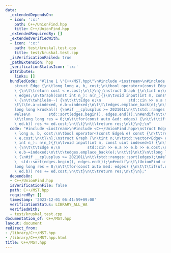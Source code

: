 ```yaml
---
data:
  _extendedDependsOn:
  - icon: ':x:'
    path: C++/UnionFind.hpp
    title: C++/UnionFind.hpp
  _extendedRequiredBy: []
  _extendedVerifiedWith:
  - icon: ':x:'
    path: test/kruskal.test.cpp
    title: test/kruskal.test.cpp
  _isVerificationFailed: true
  _pathExtension: hpp
  _verificationStatusIcon: ':x:'
  attributes:
    links: []
  bundledCode: "#line 1 \"C++/MST.hpp\"\n#include <iostream>\n#include <C++/UnionFind.hpp>\n\
    struct Edge {\n\tlong long a, b, cost;\n\tbool operator<(const Edge& e) const\
    \ {\n\t\treturn cost < e.cost;\n\t}\n};\nstruct Graph {\n\tint n;\n\tstd::vector<Edge>\
    \ edges;\n\tGraph(const int n_): n(n_){}\n\tvoid input(int m, const uint indexed=1)\
    \ {\n\t\twhile(m--) {\n\t\t\tEdge e;\n            std::cin >> e.a >> e.b >> e.cost;\n\
    \t\t\te.a-=indexed, e.b-=indexed;\n\t\t\tedges.emplace_back(e);\n\t\t}\n\t}\n\t\
    long long kruskal() {\n#if __cplusplus >= 202101L\n\t\tstd::ranges::sort(edges);\n\
    #else\n        std::sort(edges.begin(), edges.end());\n#endif\n\t\tUnionFind uf(n);\n\
    \t\tlong long res = 0;\n\t\tfor(const auto &ed: edges) {\n\t\t\tif(uf.unite(ed.a,\
    \ ed.b)) res += ed.cost;\n\t\t}\n\t\treturn res;\n\t}\n};\n"
  code: "#include <iostream>\n#include <C++/UnionFind.hpp>\nstruct Edge {\n\tlong\
    \ long a, b, cost;\n\tbool operator<(const Edge& e) const {\n\t\treturn cost <\
    \ e.cost;\n\t}\n};\nstruct Graph {\n\tint n;\n\tstd::vector<Edge> edges;\n\tGraph(const\
    \ int n_): n(n_){}\n\tvoid input(int m, const uint indexed=1) {\n\t\twhile(m--)\
    \ {\n\t\t\tEdge e;\n            std::cin >> e.a >> e.b >> e.cost;\n\t\t\te.a-=indexed,\
    \ e.b-=indexed;\n\t\t\tedges.emplace_back(e);\n\t\t}\n\t}\n\tlong long kruskal()\
    \ {\n#if __cplusplus >= 202101L\n\t\tstd::ranges::sort(edges);\n#else\n      \
    \  std::sort(edges.begin(), edges.end());\n#endif\n\t\tUnionFind uf(n);\n\t\t\
    long long res = 0;\n\t\tfor(const auto &ed: edges) {\n\t\t\tif(uf.unite(ed.a,\
    \ ed.b)) res += ed.cost;\n\t\t}\n\t\treturn res;\n\t}\n};"
  dependsOn:
  - C++/UnionFind.hpp
  isVerificationFile: false
  path: C++/MST.hpp
  requiredBy: []
  timestamp: '2023-12-01 06:41:59+09:00'
  verificationStatus: LIBRARY_ALL_WA
  verifiedWith:
  - test/kruskal.test.cpp
documentation_of: C++/MST.hpp
layout: document
redirect_from:
- /library/C++/MST.hpp
- /library/C++/MST.hpp.html
title: C++/MST.hpp
---
```


